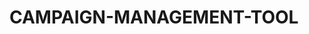 # CAMPAIGN-MANAGEMENT-TOOL

<!-- Basic Project/Campaign Management tool
Create a CRUD page for Project - containing folowing fields in the `project_table`
id - Int, Unique, Auto Increment
project_name - Text
open_cost - Float, default 5
target_opens - int, default 100
click_cost - Float, default 10
target_clicks - int, default 50
status - [0 = Inactive, 1=Active], Default - 1
Create CRUD page for Campaigns
1 project can have multiple campaigns.
a campign contains following attributes:
id - Int, Unique, Auto Increment
project_id - foreign key to project table
campaign_name - Text
opens - int, default 0
clicks - int, default 0
status - [0 = Inactive, 1=Active], Default - 1

Create a subpage (localhost/mytask/landing?campaign_id=xxx) - this page takes
campaign_id as query parameter, if campaign ID is not provided in parameter then return
404 header.
subpage also has a button [Click Me]

Whenever this subpage is opened on web with a campaign_id, the corresponding
campaign `opens` field will be incremented by 1
Whenever this subpage's [Click Me] button is clicked, the corresponding campaign
`clicks` field will be incremented by 1

Create Project Stats page that contains following data in a table with pagination for 5
projects per page
ID, Project Name, Total Campaigns, Total Opens Required, Total Opens Acheived, Total
Clicks Required, Total Clicks Acheived, Open Cost, Total Open Cost, Click Cost, Total
Clicks Cost, Status -->
